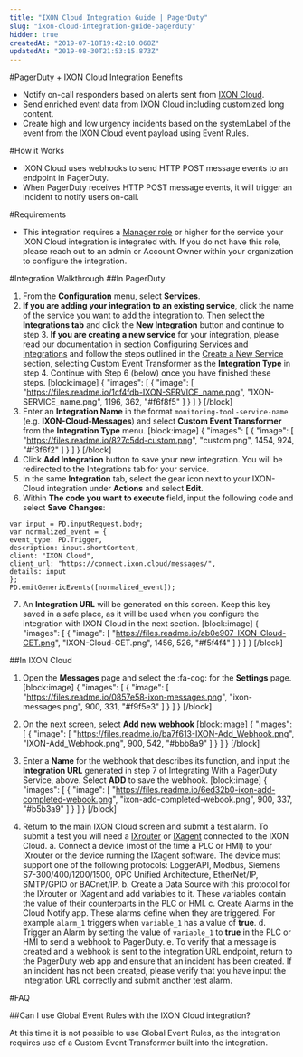 ```yaml
---
title: "IXON Cloud Integration Guide | PagerDuty"
slug: "ixon-cloud-integration-guide-pagerduty"
hidden: true
createdAt: "2019-07-18T19:42:10.068Z"
updatedAt: "2019-08-30T21:53:15.873Z"
---
```

#PagerDuty + IXON Cloud Integration Benefits

* Notify on-call responders based on alerts sent from [IXON Cloud](https://www.ixon.cloud/).
* Send enriched event data from IXON Cloud including customized long content.
* Create high and low urgency incidents based on the systemLabel of the event from the IXON Cloud event payload using Event Rules.

#How it Works

* IXON Cloud uses webhooks to send HTTP POST message events to an endpoint in PagerDuty. 
* When PagerDuty receives HTTP POST message events, it will trigger an incident to notify users on-call.

#Requirements

* This integration requires a [Manager role](https://support.pagerduty.com/docs/advanced-permissions#section-object-roles) or higher for the service your IXON Cloud integration is integrated with. If you do not have this role, please reach out to an admin or Account Owner within your organization to configure the integration. 

#Integration Walkthrough
##In PagerDuty
1. From the **Configuration** menu, select **Services**.
2. **If you are adding your integration to an existing service**, click the name of the service you want to add the integration to. Then select the **Integrations tab** and click the **New Integration** button and continue to step 3.
**If you are creating a new service** for your integration, please read our documentation in section [Configuring Services and Integrations](https://support.pagerduty.com/docs/services-and-integrations#section-configuring-services-and-integrations) and follow the steps outlined in the [Create a New Service](https://support.pagerduty.com/docs/services-and-integrations#section-create-a-new-service) section, selecting Custom Event Transformer as the **Integration Type** in step 4. Continue with Step 6 (below) once you have finished these steps.
[block:image]
{
  "images": [
    {
      "image": [
        "https://files.readme.io/1cf4fdb-IXON-SERVICE_name.png",
        "IXON-SERVICE_name.png",
        1196,
        362,
        "#f6f8f5"
      ]
    }
  ]
}
[/block]
3. Enter an **Integration Name** in the format `monitoring-tool-service-name` (e.g. **IXON-Cloud-Messages**) and select **Custom Event Transformer** from the **Integration Type** menu. 
[block:image]
{
  "images": [
    {
      "image": [
        "https://files.readme.io/827c5dd-custom.png",
        "custom.png",
        1454,
        924,
        "#f3f6f2"
      ]
    }
  ]
}
[/block]
4. Click **Add Integration** button to save your new integration. You will be redirected to the Integrations tab for your service.
5. In the same **Integration** tab, select the gear icon next to your IXON-Cloud integration under **Actions** and select **Edit**.
6. Within **The code you want to execute** field, input the following code and select **Save Changes**:
 
```
var input = PD.inputRequest.body;
var normalized_event = { 
event_type: PD.Trigger, 
description: input.shortContent, 
client: "IXON Cloud", 
client_url: "https://connect.ixon.cloud/messages/", 
details: input 
};
PD.emitGenericEvents([normalized_event]); 
```
7. An **Integration URL** will be generated on this screen. Keep this key saved in a safe place, as it will be used when you configure the integration with IXON Cloud in the next section.
[block:image]
{
  "images": [
    {
      "image": [
        "https://files.readme.io/ab0e907-IXON-Cloud-CET.png",
        "IXON-Cloud-CET.png",
        1456,
        526,
        "#f5f4f4"
      ]
    }
  ]
}
[/block]
 
##In IXON Cloud
1. Open the **Messages** page and select the :fa-cog: for the **Settings** page.
[block:image]
{
  "images": [
    {
      "image": [
        "https://files.readme.io/0857e58-ixon-messages.png",
        "ixon-messages.png",
        900,
        331,
        "#f9f5e3"
      ]
    }
  ]
}
[/block]
2. On the next screen, select **Add new webhook**
[block:image]
{
  "images": [
    {
      "image": [
        "https://files.readme.io/ba7f613-IXON-Add_Webhook.png",
        "IXON-Add_Webhook.png",
        900,
        542,
        "#bbb8a9"
      ]
    }
  ]
}
[/block]
3. Enter a  **Name** for the webhook that describes its function, and input the **Integration URL** generated in step 7 of Integrating With a PagerDuty Service, above. Select **ADD** to save the webhook.
[block:image]
{
  "images": [
    {
      "image": [
        "https://files.readme.io/6ed32b0-ixon-add-completed-webook.png",
        "ixon-add-completed-webook.png",
        900,
        337,
        "#b5b3a9"
      ]
    }
  ]
}
[/block]

4. Return to the main IXON Cloud screen and submit a test alarm. To submit a test you will need a [IXrouter](https://www.ixon.cloud/ixrouter) or [IXagent](https://www.ixon.cloud/ixagent) connected to the IXON Cloud.
a. Connect a device (most of the time a PLC or HMI) to your IXrouter or the device running the IXagent software. The device must support one of the following protocols: LoggerAPI, Modbus, Siemens S7-300/400/1200/1500, OPC Unified Architecture, EtherNet/IP, SMTP/GPIO or BACnet/IP.
b. Create a Data Source with this protocol for the IXrouter or IXagent and add variables to it. These variables contain the value of their counterparts in the PLC or HMI. 
c. Create Alarms in the Cloud Notify app. These alarms define when they are triggered. For example `alarm_1` triggers when `variable_1` has a value of **true**. 
d. Trigger an Alarm by setting the value of `variable_1` to **true** in the PLC or HMI to send a webhook to PagerDuty.
e. To verify that a message is created and a webhook is sent to the integration URL endpoint, return to the PagerDuty web app and ensure that an incident has been created. If an incident has not been created, please verify that you have input the Integration URL correctly and submit another test alarm.

#FAQ

##Can I use Global Event Rules with the IXON Cloud integration? 

At this time it is not possible to use Global Event Rules, as the integration requires use of a Custom Event Transformer built into the integration.
